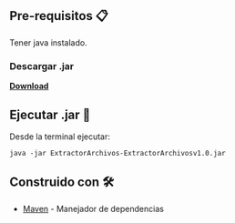 ## Pre-requisitos 📋

Tener java instalado.

### Descargar .jar
**[Download](https://drive.google.com/file/d/1nwxQKzpr-uYDWs5ChCB7QesPm_5jI1MA/view?usp=drivesdk)**


## Ejecutar .jar 📝

Desde la terminal ejecutar:

```
java -jar ExtractorArchivos-ExtractorArchivosv1.0.jar
```



## Construido con 🛠️
* [Maven](https://maven.apache.org/) - Manejador de dependencias
